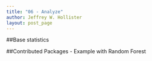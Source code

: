 ```yaml
---
title: "06 - Analyze"
author: Jeffrey W. Hollister
layout: post_page
---
```


##Base statistics

##Contributed Packages - Example with Random Forest
